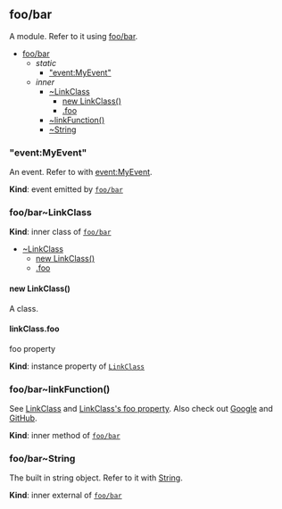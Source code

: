 <a name="module_foo/bar"></a>
## foo/bar
A module. Refer to it using [foo/bar](#module_foo/bar).


* [foo/bar](#module_foo/bar)
    * _static_
        * ["event:MyEvent"](#module_foo/bar.event_MyEvent)
    * _inner_
        * [~LinkClass](#module_foo/bar..LinkClass)
            * [new LinkClass()](#new_module_foo/bar..LinkClass_new)
            * [.foo](#module_foo/bar..LinkClass+foo)
        * [~linkFunction()](#module_foo/bar..linkFunction)
        * [~String](#external_String)

<a name="module_foo/bar.event_MyEvent"></a>
### "event:MyEvent"
An event. Refer to with [event:MyEvent](#module_foo/bar.event_MyEvent).

**Kind**: event emitted by <code>[foo/bar](#module_foo/bar)</code>  
<a name="module_foo/bar..LinkClass"></a>
### foo/bar~LinkClass
**Kind**: inner class of <code>[foo/bar](#module_foo/bar)</code>  

* [~LinkClass](#module_foo/bar..LinkClass)
    * [new LinkClass()](#new_module_foo/bar..LinkClass_new)
    * [.foo](#module_foo/bar..LinkClass+foo)

<a name="new_module_foo/bar..LinkClass_new"></a>
#### new LinkClass()
A class.

<a name="module_foo/bar..LinkClass+foo"></a>
#### linkClass.foo
foo property

**Kind**: instance property of <code>[LinkClass](#module_foo/bar..LinkClass)</code>  
<a name="module_foo/bar..linkFunction"></a>
### foo/bar~linkFunction()
See [LinkClass](LinkClass) and [LinkClass's foo property](LinkClass#foo).Also check out [Google](http://www.google.com) and [GitHub](http://github.com).

**Kind**: inner method of <code>[foo/bar](#module_foo/bar)</code>  
<a name="external_String"></a>
### foo/bar~String
The built in string object. Refer to it with [String](#external_String).

**Kind**: inner external of <code>[foo/bar](#module_foo/bar)</code>  
